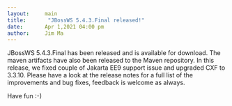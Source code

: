 ```yaml
---
layout:     main
title:       "JBossWS 5.4.3.Final released!"
date:       Apr 1,2021 04:00 pm
author:     Jim Ma
---
```

JBossWS 5.4.3.Final has been released and is available for download. The maven artifacts have also been released to the Maven repository.
In this release, we fixed couple of Jakarta EE9 support issue and upgraded CXF to 3.3.10.
Please have a look at the release notes for a full list of the improvements and bug fixes, feedback is welcome as always.

Have fun :-)
